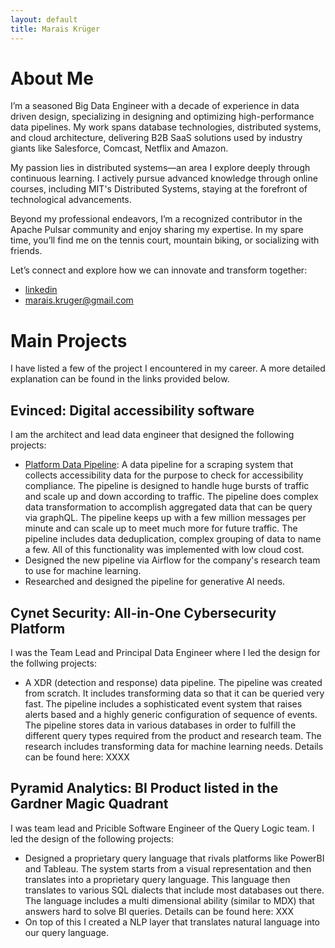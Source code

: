 ```yaml
---
layout: default
title: Marais Krüger
---
```

# About Me
I’m a seasoned Big Data Engineer with a decade of experience in data driven design, specializing in designing and optimizing high-performance data pipelines. My work spans database technologies, distributed systems, and cloud architecture, delivering B2B SaaS solutions used by industry giants like Salesforce, Comcast, Netflix and Amazon.

My passion lies in distributed systems—an area I explore deeply through continuous learning. I actively pursue advanced knowledge through online courses, including MIT's Distributed Systems, staying at the forefront of technological advancements.

Beyond my professional endeavors, I’m a recognized contributor in the Apache Pulsar community and enjoy sharing my expertise. In my spare time, you’ll find me on the tennis court, mountain biking, or socializing with friends.

Let’s connect and explore how we can innovate and transform together:
- [linkedin](https://www.linkedin.com/in/marais-kruger-a5b94214/)
- marais.kruger@gmail.com

# Main Projects
I have listed a few of the project I encountered in my career. A more detailed explanation can be found in the links provided below.
## Evinced: Digital accessibility software
I am the architect and lead data engineer that designed the following projects:
- [Platform Data Pipeline](./evinced/platform_pipeline.md): A data pipeline for a scraping system that collects accessibility data for the purpose to check for accessibility compliance. The pipeline is designed to handle huge bursts of traffic and scale up and down according to traffic. The pipeline does complex data transformation to accomplish aggregated data that can be query via graphQL. The pipeline keeps up with a few million messages per minute and can scale up to meet much more for future traffic. The pipeline includes data deduplication, complex grouping of data to name a few. All of this functionality was implemented with low cloud cost.
- Designed the new pipeline via Airflow for the company's research team to use for machine learning.
- Researched and designed the pipeline for generative AI needs.

## Cynet Security: All-in-One Cybersecurity Platform 
I was the Team Lead and Principal Data Engineer where I led the design for the follwing projects:
- A XDR (detection and response) data pipeline. The pipeline was created from scratch. It includes transforming data so that it can be queried very fast. The pipeline includes a sophisticated event system that raises alerts based and a highly generic configuration of sequence of events. The pipeline stores data in various databases in order to fulfill the different query types required from the product and research team. The research includes transforming data for machine learning needs. Details can be found here: XXXX

## Pyramid Analytics: BI Product listed in the Gardner Magic Quadrant
I was team lead and Pricible Software Engineer of the Query Logic team. I led the design of the following projects:
- Designed a proprietary query language that rivals platforms like PowerBI and Tableau. The system starts from a visual representation and then translates into a proprietary query language. This language then translates to various SQL dialects that include most databases out there. The language includes a multi dimensional ability (similar to MDX) that answers hard to solve BI queries. Details can be found here: XXX
- On top of this I created a NLP layer that translates natural language into our query language.


